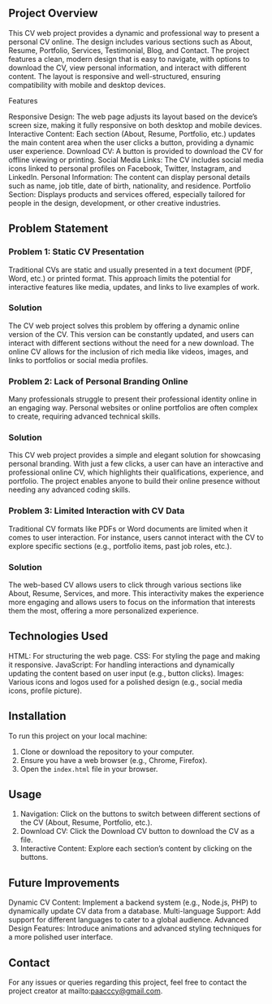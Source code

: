 
## Project Overview

This CV web project provides a dynamic and professional way to present a personal CV online. The design includes various sections such as About, Resume, Portfolio, Services, Testimonial, Blog, and Contact. The project features a clean, modern design that is easy to navigate, with options to download the CV, view personal information, and interact with different content. The layout is responsive and well-structured, ensuring compatibility with mobile and desktop devices.

Features

Responsive Design: The web page adjusts its layout based on the device’s screen size, making it fully responsive on both desktop and mobile devices.
  Interactive Content: Each section (About, Resume, Portfolio, etc.) updates the main content area when the user clicks a button, providing a dynamic user experience.
  Download CV: A button is provided to download the CV for offline viewing or printing.
  Social Media Links: The CV includes social media icons linked to personal profiles on Facebook, Twitter, Instagram, and LinkedIn.
  Personal Information: The content can display personal details such as name, job title, date of birth, nationality, and residence.
  Portfolio Section: Displays products and services offered, especially tailored for people in the design, development, or other creative industries.

## Problem Statement

### Problem 1: Static CV Presentation

Traditional CVs are static and usually presented in a text document (PDF, Word, etc.) or printed format. This approach limits the potential for interactive features like media, updates, and links to live examples of work.

### Solution

The CV web project solves this problem by offering a dynamic online version of the CV. This version can be constantly updated, and users can interact with different sections without the need for a new download. The online CV allows for the inclusion of rich media like videos, images, and links to portfolios or social media profiles.

### Problem 2: Lack of Personal Branding Online

Many professionals struggle to present their professional identity online in an engaging way. Personal websites or online portfolios are often complex to create, requiring advanced technical skills.

### Solution

This CV web project provides a simple and elegant solution for showcasing personal branding. With just a few clicks, a user can have an interactive and professional online CV, which highlights their qualifications, experience, and portfolio. The project enables anyone to build their online presence without needing any advanced coding skills.

### Problem 3: Limited Interaction with CV Data

Traditional CV formats like PDFs or Word documents are limited when it comes to user interaction. For instance, users cannot interact with the CV to explore specific sections (e.g., portfolio items, past job roles, etc.).

### Solution

The web-based CV allows users to click through various sections like About, Resume, Services, and more. This interactivity makes the experience more engaging and allows users to focus on the information that interests them the most, offering a more personalized experience.

## Technologies Used

  HTML: For structuring the web page.
  CSS: For styling the page and making it responsive.
  JavaScript: For handling interactions and dynamically updating the content based on user input (e.g., button clicks).
  Images: Various icons and logos used for a polished design (e.g., social media icons, profile picture).

## Installation

To run this project on your local machine:

1. Clone or download the repository to your computer.
2. Ensure you have a web browser (e.g., Chrome, Firefox).
3. Open the `index.html` file in your browser.

## Usage

1. Navigation: Click on the buttons to switch between different sections of the CV (About, Resume, Portfolio, etc.).
2. Download CV: Click the Download CV button to download the CV as a file.
3. Interactive Content: Explore each section’s content by clicking on the buttons.

## Future Improvements

  Dynamic CV Content: Implement a backend system (e.g., Node.js, PHP) to dynamically update CV data from a database.
  Multi-language Support: Add support for different languages to cater to a global audience.
  Advanced Design Features: Introduce animations and advanced styling techniques for a more polished user interface.

## Contact

For any issues or queries regarding this project, feel free to contact the project creator at mailto:paacccy@gmail.com.

